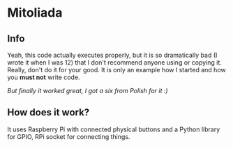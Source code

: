 Mitoliada
===========================

Info
-------------------------
Yeah, this code actually executes properly, but it is so dramatically bad (I wrote it when I was 12) that I don't recommend anyone using or copying it. Really, don't do it for your good.
It is only an example how I started and how you **must not** write code.

*But finally it worked great, I got a six from Polish for it :)*

How does it work?
-------------------------
It uses Raspberry Pi with connected physical buttons and a Python library for GPIO, RPi socket for connecting things.
